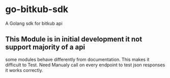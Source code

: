 # go-bitkub-sdk
A Golang sdk for bitkub api

## This Module is in initial development it not support majority of a api


some modules behave differently from documentation. This makes it difficult to Test.
Need Manualy call on every endpoint to test json responses it works correctly.